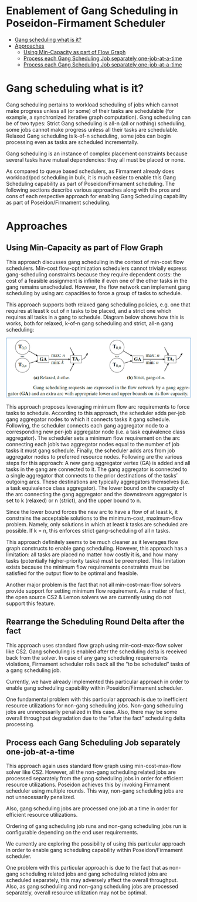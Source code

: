 # Enablement of Gang Scheduling in Poseidon-Firmament Scheduler

- [Gang scheduling what is it?](#gang-scheduling-what-is-it)
- [Approaches](#approaches)
    - [Using Min-Capacity as part of Flow Graph](#using-min-capacity-as-part-of-flow-graph)
    - [Process each Gang Scheduling Job separately one-job-at-a-time](#process-each-gang-scheduling-job-separately-one-job-at-a-time)
    - [Process each Gang Scheduling Job separately one-job-at-a-time](#process-each-gang-scheduling-job-separately-one-job-at-a-time)

# Gang scheduling what is it?

Gang scheduling pertains to workload scheduling of jobs which cannot make progress unless all (or some) of their tasks are schedulable (for example, a synchronized iterative graph computation). Gang scheduling can be of two types:
Strict Gang scheduling is all-n (all or nothing) scheduling, some jobs cannot make progress unless all their tasks are schedulable.
Relaxed Gang scheduling is k-of-n scheduling, some jobs can begin processing even as tasks are scheduled incrementally.

Gang scheduling is an instance of complex placement constraints because several tasks have mutual dependencies: they all must be placed or none.

As compared to queue based schedulers, as Firmament already does workload/pod scheduling in bulk, it is much easier to enable this Gang Scheduling capability as part of Poseidon/Firmament scheduling. The following sections describe various approaches along with the pros and cons of each respective approach for enabling Gang Scheduling capability as part of Poseidon/Firmament scheduling.

# Approaches

## Using Min-Capacity as part of Flow Graph

This approach discusses gang scheduling in the context of min-cost flow schedulers. Min-cost flow-optimization schedulers cannot trivially express gang-scheduling constraints because they require dependent costs: the cost of a feasible assignment is infinite if even one of the other tasks in the gang remains unscheduled. However, the flow network can implement gang scheduling by using arc capacities to force a group of tasks to schedule.

This approach supports both relaxed gang scheduling policies, e.g. one that requires at least k out of n tasks to be placed, and a strict one which requires all tasks in a gang to schedule. Diagram below shows how this is works, both for relaxed, k-of-n gang scheduling and strict, all-n gang scheduling:

![](images/Relaxed-and-Strict-gang-scheduling.png)

This approach proposes leveraging minimum flow arc requirements to force tasks to schedule. According to this approach, the scheduler adds per-job gang aggregator nodes to which it connects tasks it gang schedule. Following, the scheduler connects each gang aggregator node to a corresponding new per-job aggregator node (i.e. a task equivalence class aggregator). The scheduler sets a minimum flow requirement on the arc connecting each job’s two aggregator nodes equal to the number of job tasks it must gang schedule. Finally, the scheduler adds arcs from job aggregator nodes to preferred resource nodes. Following are the various steps for this approach:
A new gang aggregator vertex (GA) is added and all tasks in the gang are connected to it.
The gang aggregator is connected to a single aggregator that connects to the prior destinations of the tasks’ outgoing arcs. These destinations are typically aggregators themselves (i.e. a task equivalence class aggregator).
The lower bound on the capacity of the arc connecting the gang aggregator and the downstream aggregator is set to k (relaxed) or n (strict), and the upper bound to n.

Since the lower bound forces the new arc to have a flow of at least k, it constrains the acceptable solutions to the minimum-cost, maximum-flow problem. Namely, only solutions in which at least k tasks are scheduled are possible. If k = n, this enforces strict gang-scheduling of all n tasks.

This approach definitely seems to be much cleaner as it leverages flow graph constructs to enable gang scheduling. However, this approach has a limitation: all tasks are placed no matter how costly it is, and how many tasks (potentially higher-priority tasks) must be preempted. This limitation exists because the minimum flow requirements constraints must be satisfied for the output flow to be optimal and feasible.

Another major problem is the fact that not all min-cost-max-flow solvers provide support for setting minimum flow requirement. As a matter of fact, the open source CS2 & Lemon solvers we are currently using do not support this feature.

## Rearrange the Scheduling Round Delta after the fact

This approach uses standard flow graph using min-cost-max-flow solver like CS2. Gang scheduling is enabled after the scheduling delta is received back from the solver. In case of any gang scheduling requirements violations, Firmament scheduler rolls back all the “to be scheduled” tasks of a gang scheduling job.

Currently, we have already implemented this particular approach in order to enable gang scheduling capability within Poseidon/Firmament scheduler.

One fundamental problem with this particular approach is due to inefficient resource utilizations for non-gang scheduling jobs. Non-gang scheduling jobs are unnecessarily penalized in this case. Also, there may be some overall throughput degradation due to the “after the fact” scheduling delta processing.

## Process each Gang Scheduling Job separately one-job-at-a-time

This approach again uses standard flow graph using min-cost-max-flow solver like CS2. However, all the non-gang scheduling related jobs are processed separately from the gang scheduling jobs in order for efficient resource utilizations. Poseidon achieves this by invoking Firmament scheduler using multiple rounds. This way, non-gang scheduling jobs are not unnecessarily penalized.

Also, gang scheduling jobs are processed one job at a time in order for efficient resource utilizations.

Ordering of gang scheduling job runs and non-gang scheduling jobs run is configurable depending on the end user requirements.

We currently are exploring the possibility of using this particular approach in order to enable gang scheduling capability within Poseidon/Firmament scheduler.

One problem with this particular approach is due to the fact that as non-gang scheduling related jobs and gang scheduling related jobs are scheduled separately, this may adversely affect the overall throughput. Also, as gang scheduling and non-gang scheduling jobs are processed separately, overall resource utilization may not be optimal.
